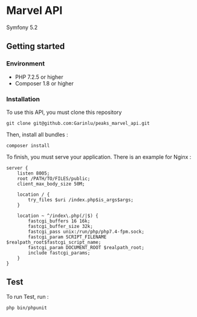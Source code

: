 # Marvel API

Symfony 5.2

## Getting started

### Environment

* PHP 7.2.5 or higher
* Composer 1.8 or higher

### Installation

To use this API, you must clone this repository

```shell
git clone git@github.com:Garinlu/peaks_marvel_api.git
```

Then, install all bundles :

```shell
composer install
```

To finish, you must serve your application. There is an example for Nginx :

```
server {
	listen 8005;
    root /PATH/TO/FILES/public;
	client_max_body_size 50M;

    location / {
		try_files $uri /index.php$is_args$args;
    }

    location ~ ^/index\.php(/|$) {
		fastcgi_buffers 16 16k;
		fastcgi_buffer_size 32k;
        fastcgi_pass unix:/run/php/php7.4-fpm.sock;
        fastcgi_param SCRIPT_FILENAME $realpath_root$fastcgi_script_name;
        fastcgi_param DOCUMENT_ROOT $realpath_root;
        include fastcgi_params;
	}
}
```

## Test

To run Test, run :
```shell
php bin/phpunit
```
